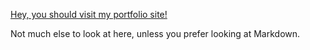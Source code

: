 [Hey, you should visit my portfolio site!](https://juniper-dusk.github.io)

Not much else to look at here, unless you prefer looking at Markdown.
